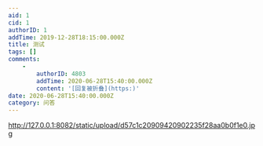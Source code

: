 ```yaml
---
aid: 1
cid: 1
authorID: 1
addTime: 2019-12-28T18:15:00.000Z
title: 测试
tags: []
comments:
    -
        authorID: 4803
        addTime: 2020-06-28T15:40:00.000Z
        content: '[回复被折叠](https:)'
date: 2020-06-28T15:40:00.000Z
category: 问答
---
```


http://127.0.0.1:8082/static/upload/d57c1c20909420902235f28aa0b0f1e0.jpg
